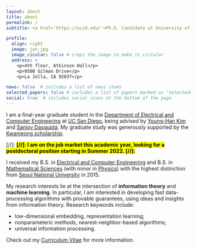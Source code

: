 ```yaml
---
layout: about
title: about
permalink: /
subtitle: <a href='https://ucsd.edu/'>Ph.D. Candidate at University of California, San Diego</a>

profile:
  align: right
  image: jon.jpg
  image_cicular: false # crops the image to make it circular
  address: >
    <p>4th floor, Atkinson Hall</p>
    <p>9500 Gilman Drive</p>
    <p>La Jolla, CA 92037</p>

news: false  # includes a list of news items
selected_papers: false # includes a list of papers marked as "selected={true}"
social: true  # includes social icons at the bottom of the page
---
```


I am a final-year graduate student in the [Department of Electrical and Computer Engineering](https://ece.ucsd.edu/) at [UC San Diego](https://ucsd.edu/), being advised by [Young-Han Kim](https://web.eng.ucsd.edu/~yhk/) and [Sanjoy Dasgupta](https://cseweb.ucsd.edu/~dasgupta/).
My graduate study was generously supported by the [Kwanjeong scholarship](http://www.ikef.or.kr/).

[//]: <span style="font-weight:bold"><mark>
[//]: I am on the job market this academic year, looking for a postdoctoral position starting in Summer 2022.
[//]: </mark></span>

I received my B.S. in [Electrical and Computer Engineering](https://ece.snu.ac.kr/en) and B.S. in [Mathematical Sciences](https://www.math.snu.ac.kr/) (with minor in [Physics](https://physics.snu.ac.kr/en)) with the highest distinction from [Seoul National University](https://en.snu.ac.kr) in 2015.

My research interests lie at the intersection of <b>information theory</b> and <b>machine learning</b>.
In particular, I am interested in developing fast data-processing algorithms with provable guarantees, using ideas and insights from information theory.
Research keywords include:
- low-dimensional embedding, representation learning;
- nonparameteric methods, nearest-neighbor-based algorithms;
- universal information processing.

Check out my [Curriculum Vitae](/assets/pdf/cv_jhryu.pdf) for more information.


